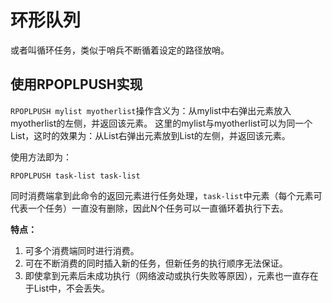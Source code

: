 # 环形队列
或者叫循环任务，类似于哨兵不断循着设定的路径放哨。

## 使用RPOPLPUSH实现
`RPOPLPUSH mylist myotherlist`操作含义为：从mylist中右弹出元素放入myotherlist的左侧，并返回该元素。
这里的mylist与myotherlist可以为同一个List，这时的效果为：从List右弹出元素放到List的左侧，并返回该元素。

使用方法即为：

`RPOPLPUSH task-list task-list`

同时消费端拿到此命令的返回元素进行任务处理，`task-list`中元素（每个元素可代表一个任务）一直没有删除，因此N个任务可以一直循环着执行下去。

**特点：**
1. 可多个消费端同时进行消费。
2. 可在不断消费的同时插入新的任务，但新任务的执行顺序无法保证。
3. 即使拿到元素后未成功执行（网络波动或执行失败等原因），元素也一直存在于List中，不会丢失。